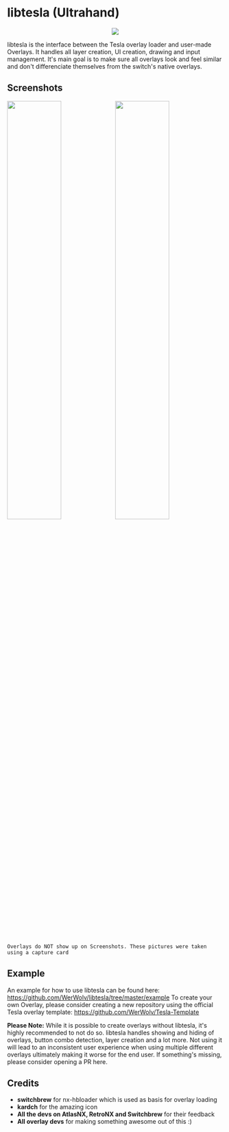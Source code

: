 # libtesla (Ultrahand)

<p align="center">
  <img src="https://i.imgur.com/fhwyjbd.png">
</p>

libtesla is the interface between the Tesla overlay loader and user-made Overlays. It handles all layer creation, UI creation, drawing and input management.
It's main goal is to make sure all overlays look and feel similar and don't differenciate themselves from the switch's native overlays.

## Screenshots

<div>
    <img src="https://i.imgur.com/jJpxYjb.jpg" style="width: 50%; float: center">
    <img src="https://i.imgur.com/nBUc7ps.jpg" style="width: 50%; float: right">
</div>

`Overlays do NOT show up on Screenshots. These pictures were taken using a capture card`

## Example

An example for how to use libtesla can be found here: https://github.com/WerWolv/libtesla/tree/master/example
To create your own Overlay, please consider creating a new repository using the official Tesla overlay template: https://github.com/WerWolv/Tesla-Template

**Please Note:** While it is possible to create overlays without libtesla, it's highly recommended to not do so. libtesla handles showing and hiding of overlays, button combo detection, layer creation and a lot more. Not using it will lead to an inconsistent user experience when using multiple different overlays ultimately making it worse for the end user. If something's missing, please consider opening a PR here.

## Credits

- **switchbrew** for nx-hbloader which is used as basis for overlay loading
- **kardch** for the amazing icon
- **All the devs on AtlasNX, RetroNX and Switchbrew** for their feedback
- **All overlay devs** for making something awesome out of this :)

